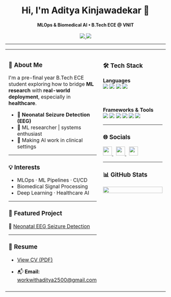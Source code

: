 <h1 align="center">Hi, I'm Aditya Kinjawadekar 👋</h1>
<h4 align="center">MLOps & Biomedical AI • B.Tech ECE @ VNIT</h4>

<p align="center">
  <a href="https://twitter.com/aditya2523000" target="_blank">
    <img src="https://img.shields.io/twitter/follow/aditya2523000?logo=twitter&style=social" />
  </a>
  <a href="https://www.leetcode.com/leetcode-adi" target="_blank">
    <img src="https://img.shields.io/badge/LeetCode-@leetcode--adi-orange?logo=leetcode&logoColor=white" />
  </a>
</p>

---

<table>
  <tr>
    <!-- Left Column -->
    <td width="50%" valign="top" style="padding: 10px;">

### 🔬 About Me  
I'm a pre-final year B.Tech ECE student exploring how to bridge **ML research** with **real-world deployment**, especially in **healthcare**.

- 🧠 **Neonatal Seizure Detection (EEG)**  
- 🧪 ML researcher | systems enthusiast  
- 🎯 Making AI work in clinical settings  

---

### 💡 Interests  
- MLOps · ML Pipelines · CI/CD  
- Biomedical Signal Processing  
- Deep Learning · Healthcare AI  

---

### 📁 Featured Project  
🔗 [Neonatal EEG Seizure Detection](https://github.com/rimraf-adi/eeg)

---

### 📄 Resume  
- [View CV (PDF)](https://drive.google.com/file/d/1vWL6DhaAumTv8sPjeW18XtrSsXfb9X3w/view?usp=drive_link)  
- 📬 **Email:** workwithaditya2500@gmail.com

    </td>

    <!-- Right Column -->
    <td width="50%" valign="top" style="padding: 10px;">

### 🛠 Tech Stack

**Languages**  
<img src="https://img.shields.io/badge/Python-3776AB?style=flat&logo=python&logoColor=white" />
<img src="https://img.shields.io/badge/Go-00ADD8?style=flat&logo=go&logoColor=white" />
<img src="https://img.shields.io/badge/TypeScript-3178C6?style=flat&logo=typescript&logoColor=white" />
<img src="https://img.shields.io/badge/C++-00599C?style=flat&logo=c%2B%2B&logoColor=white" />

<br/>

**Frameworks & Tools**  
<img src="https://img.shields.io/badge/PyTorch-EE4C2C?style=flat&logo=pytorch&logoColor=white" />
<img src="https://img.shields.io/badge/TensorFlow-FF6F00?style=flat&logo=tensorflow&logoColor=white" />
<img src="https://img.shields.io/badge/Docker-2496ED?style=flat&logo=docker&logoColor=white" />
<img src="https://img.shields.io/badge/Kubernetes-326CE5?style=flat&logo=kubernetes&logoColor=white" />
<img src="https://img.shields.io/badge/MLFlow-0194E2?style=flat&logo=mlflow&logoColor=white" />
<img src="https://img.shields.io/badge/ZenML-2D2D2D?style=flat&logo=zenml&logoColor=white" />

---

### 🌐 Socials  

<p>
  <a href="https://twitter.com/aditya2523000" target="_blank">
    <img src="https://raw.githubusercontent.com/rahuldkjain/github-profile-readme-generator/master/src/images/icons/Social/twitter.svg" height="28" />
  </a>&nbsp;
  <a href="https://instagram.com/adityakinjawadekar" target="_blank">
    <img src="https://raw.githubusercontent.com/rahuldkjain/github-profile-readme-generator/master/src/images/icons/Social/instagram.svg" height="28" />
  </a>&nbsp;
  <a href="https://www.leetcode.com/leetcode-adi" target="_blank">
    <img src="https://raw.githubusercontent.com/rahuldkjain/github-profile-readme-generator/master/src/images/icons/Social/leet-code.svg" height="28" />
  </a>
</p>

---

### 📊 GitHub Stats  

<p align="center">
  <img src="https://github-readme-stats.vercel.app/api?username=rimraf-adi&show_icons=true&theme=default&hide_title=true&hide_border=true" width="100%"/>
</p>

  </tr>
</table>
